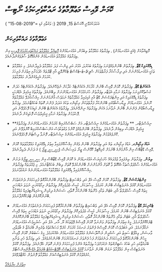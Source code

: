 # ކޮމަން ވޮއިސް މަޢުލޫމާތުގެ ރައްކާތެރިކަމުގެ ނޯޓިސް

ޢަމަލުކުރެވޭނީ އޮގަސްޓު 15, 2019 {: ވަގުތާއި ގަޑި ="2019-08-15" }

## މަޢުލޫމާތުގެ ރައްކާތެރިކަން

މޮޒިއްލާއަށް (އެއީ އަޅުގަނޑުމެން) ، ތިފަރާތުގެ މަޢުލޫމާތު ލިބުމުން، އަޅުގަނޑުމެންގެ [މޮޒިއްލާ މަޢުލޫމާތު ރައްކާތެރިކުރުމުގެ ޕޮލިސީ](https://www.mozilla.org/privacy) އިން ތިފަރާތުގެ މަޢުލޫމާތު އަޅުގަނޑުމެން ގެންގުޅޭގޮތް ސާފުވެގެންދާނެއެވެ.

* **ޑިމޮގްރަފިކް ޑޭޓާ.** ތިފަރާތުން ބޭނުންވެއްޖެނަމަ ތިފަރާތުގެ ބަހުރުވަ، އުމުރު އަދި ޖިންސު ފަދަ މަޢުލޫމާތު ދެވިދާނެއެވެ. މި މަޢުލޫމާތު ތަކަކީ އަޅުގަނޑުމެންނަށް އަދި ދިރާސާކުރާ ފަރާތްތަކަށް ސްޕީޗް-ޓު-ޓެކްސްޓް ޓެކްނޮލޮޖީ އާއި ޓޫލްތައް ހެދުމަށާއި އިތުރަށް ފުރިހަމަ ކުރުމަށް އެޙީވެގެންދާނެ މަޢުލޫމާތެވެ.

* **އެކައުންޓް ޑޭޓާ.** ތިފަރާތުން ކޮމަން ވޮއިސް ބޭނުން ކުރާކަށް އެކައުންޓެއް ހަދާކަށް ނުޖެހޭނެއެވެ. ތިފަރާތުން އެކައުންޓެއް ހަދަން ގަސްތުކޮށްފިނަމަ ތިފަރާތުގެ ނަމާއި އެވަޓާރ ތިފަރާތުން ހުށަހެޅުމުން އަޅުގަނޑުމެންނަށް ލިބޭނެއެވެ. ތިފަރާތުގެ އީމެއިލް އެޑްރެހަކީ ތިފަރާތުގެ ޑިމޮގްރަފިކް އަދި އިންޓަރެކްޝަން ޑޭޓާ އާއި ގުޅިފައިވާ މަޢުލޫމާތެއް ނަމަވެސް އާންމުންނަށް ޙިއްސާކުރެވޭ މަޢުލޫމާތެއް ނޫނެވެ. އަޅުގަނޑުމެން ލީޑާރސްބޯޑުގައި ބޭނުންކުރާ ފަރާތްތަކުން ރިކޯޑިންގ ތަކުގެ އަދަދު ފެންނަ ގޮތައް ބަހައްޓާނަމެވެ. ތިފަރާތް ލީޑާރސްބޯޑުން ފެންނަން ބޭނުން ނުވާނަމަ އެކަން ތިފަރާތައް ނިންމޭނެއެވެ. ތިފަރާތުގެ އެކައުންޓް ބޭނުން ގަޑިއަކު ފޮހެލެވޭނެ އަދި ފޮހެލުމުން ތިފަރާތުގެ ނަމާއި އީމެއިލްވެސް ފޮހެވިގެން ދާނެއެވެ.

* **ނިއުސްލެޓާރ. ** ތިފަރާތުން އަޅުގަނޑުމެންގެ ނިއުސްލެޓާރ އަށް ސަބްސްކްރައިބް ކުރުމުން އަޅުގަނޑުމެންނަށް ތިފަރާތުގެ އީމެއިލް އެޑްރެސް ލިބިގެން ދާނެއެވެ. ތިފަރާތުން ބޭނުންވެއްޖެ ކޮންމެ ވަގުތަކުވެސް އަންސަބްސްކްރައިބް ކޮށްލެވޭނެ އަދި ކޮށްލެއްވުމުން ތިފަރާތުގެ އީމެއިލް އަޅުގަނޑުމެންގެ ނިއުސްލެޓާރ ފޮނުވާ ލިސްޓުން ފޮހެލެވޭނެއެވެ.

* **އަޑުގެ ރިކޯޑިންގ.** އަޑުގެ ރިކޯޑިންގ ތައް އަދި ތިފަރާތުން ބޭނުން ވެގެން ޙިއްސާކޮށްފައިވާ އިތުރު ޑިމޮގްރަފިކް މަޢުލޫމާތުތައް ކޮމަން ވޮއިސް ޑޭޓާބޭސް އިން އާންމުންގެ ބޭނުމަށް ކްރިއޭޓިވް ކޮމޮންސް ޒީރޯ ލައިސަންސް ([ސީ. ސީ. ޒީރޯ](https://creativecommons.org/publicdomain/zero/1.0/) ) ގެ ދަށުން ދެވިދާނެއެވެ.

* **ލިޔުން.** ތިފަރާތުން ލިޔެފައިވާ ޖުމްލައެއް ހުށަހެޅިޔަސް އަޅުގަނޑުމެން އެ ކޮމަން ވޮއިސް ޑޭޓާބޭސް އިން [ސީ. ސީ. ޒީރޯ](https://creativecommons.org/publicdomain/zero/1.0/)ގެ ދަށުން އަޅުގަނޑުމެންގެ ސާމްޕަލްސްތަކާ އެއްގޮތް ވާ ގޮތަށް އާންމުންނަށް ބޭނުންކުރެވޭ ގޮތަށް ލިބެން ބަހައްޓާނަމެވެ. މި ޖުމްލަތައް ތިފަރާތުން ޙިއްސާކޮށްފައިވާ ޑިމޮގްރަފިކް މަޢުލޫމާތަކާ އަޅުގަނޑުމެންނެއް ނުގުޅުވާނަމެވެ.

* **އިންޓަރެކްޝަން ޑޭޓާ.** ތިފަރާތުން ކޮމަން ވޮއިސް އެޕް އަދި ވެބްސައިޓް ތިފަރާތުން ބޭނުންކުރާގޮތް ފުރިހަމައަށް ދެނެގަތުމަށް އަޅުގަނޑުމެން ގޫގުލް އެނަލެޓިކްސް ބޭނުން ކުރަމެވެ. މިސާލަކަށް، ކުކީސް މެދުވެރިކޮށް ތިފަރާތުން ރިކޯޑުކުރަނީ ނުވަތަ އަޑުއަހަނީ ކިތައް ވޮއިސް ސާމްޕަލްތޯ އާއި، ބަޓަން ތަކާއި މެނޫތައް ބޭނުންކުރާ ގޮތާއި، ސެޝަންގެ ދިގުމިން ޑީ-އައިޑެންޓިފައިޑް މަޢުލޫމާތު ބޭނުންކޮށްގެން ޓްރެކްކޮށްފާނަމެވެ.

* **ޓެކްނިކަލް ޑޭޓާ** ތިފަރާތުން ކޮމަން ވޮއިސް އެޕް އަދި ވެބްސައިޓް ތިފަރާތުން ބޭނުންކުރާގޮތް ފުރިހަމައަށް ދެނެގަތުމަށް އަޅުގަނޑުމެން ގޫގުލް އެނަލެޓިކްސް ބޭނުން ކުރަމެވެ. މިސާލަކަށް، ކުކީސް މެދުވެރިކޮށް ތިފަރާތުން ރިކޯޑުކުރަނީ ނުވަތަ އަޑުއަހަނީ ކިތައް ވޮއިސް ސާމްޕަލްތޯ އާއި، ބަޓަން ތަކާއި މެނޫތައް ބޭނުންކުރާ ގޮތާއި، ސެޝަންގެ ދިގުމިން ޑީ-އައިޑެންޓިފައިޑް މަޢުލޫމާތު ބޭނުންކޮށްގެން ޓްރެކްކޮށްފާނަމެވެ. މީގެ އިތުރުން ތިފަރާތުން ވަންނަވާ ކޮމަން ވޮއިސްގެ ޕޭޖުތަކުގެ ޔޫ. އާރ. އެލް އަދި ސުރުޙީވެސް އަޅުގަނޑުމެން ނަގާފާނަމެވެ. އަދި އަބަދުވެސް ކޮމަން ވޮއިސްގެ ފެންވަރު ރަނގަޅު ކުރުމަށް ކުރެވޭ މަސައްކަތުގެ ތެރެއިން ބްރައުޒާ ގެ ބާވަތާއި، ވާރޝަން، ވިއުޕޯޓް ސައިޒު އަދި ސްކްރީން ރެސޮލޫޝަންގެ މަޢުލޫމާތު އަޅުގަނޑުމެން އެއްކުރަމެވެ. މީގެ ސަބަބުން ކޮމަން ވޮއިސް މީހުން ބޭނުންކުރާގޮތް ފުރިހަމައަށް ދަނެގަތުމަށް ފަހު ފެންވަރު ރަނގަޅުކުރުމަށް ބޭނުންކުރެވެއެވެ. އަދި ތިފަރާތް ހުރި ތަނާއި ބްރައުޒާގައި ހުރި ބަހުގެ ސެޓިންގްތައް ނެގުމަށްފަހު ތިފަރާތައް އެންމެ ފުރިހަމައަށް ފެންނަ ގޮތަށް ހެދޭނެއެވެ. ތިފަރާތުން ގޫގުލް އެނަލެޓިކްސް އިން މަޢުލޫމާތު ނަގަން ބޭނުން ނުވާނަމަ [ގޫގުލް އެނަލެޓިކްސް އޮޕްޓް-އައުޓް ބްރައުޒާ އެޑް-އޮން](https://tools.google.com/dlpage/gaoptout)އިންސްޓޯލް ކުރެއްވުމުން ގޫގުލް އެނަލެޓިކްސްއަށް މަޢުލޫމާތު ފޮނުވުން ހުއްޓާލެވޭއެވެ.

[އިތުރަށް ކިޔާލައްވާ](https://github.com/mozilla/voice-web/blob/master/docs/data_dictionary.md)
